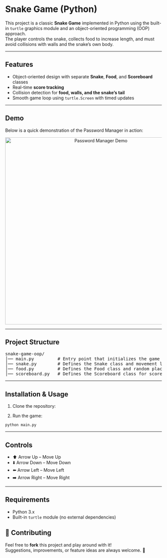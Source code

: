 <h1>Snake Game (Python)</h1>

<p>
  This project is a classic <strong>Snake Game</strong> implemented in Python using the built-in 
  <code>turtle</code> graphics module and an object-oriented programming (OOP) approach.<br>
  The player controls the snake, collects food to increase length, and must avoid collisions 
  with walls and the snake’s own body.
</p>

<hr>

<h2>Features</h2>
<ul>
  <li>Object-oriented design with separate <strong>Snake</strong>, <strong>Food</strong>, and <strong>Scoreboard</strong> classes</li>
  <li>Real-time <strong>score tracking</strong></li>
  <li>Collision detection for <strong>food, walls, and the snake’s tail</strong></li>
  <li>Smooth game loop using <code>turtle.Screen</code> with timed updates</li>
</ul>

<hr>

<h2> Demo</h2>

<p>
  Below is a quick demonstration of the Password Manager in action:
</p>

<p align="center">
  <img src="https://media.giphy.com/media/Z6uKnF69V9vGStbf9a/giphy.gif" 
       alt="Password Manager Demo" 
       width="600">
</p>

<hr>

<h2>Project Structure</h2>
<pre>
snake-game-oop/
│── main.py         # Entry point that initializes the game loop and handles user input
│── snake.py        # Defines the Snake class and movement logic
│── food.py         # Defines the Food class and random placement
│── scoreboard.py   # Defines the Scoreboard class for score tracking and game-over display
</pre>

<hr>

<h2>Installation &amp; Usage</h2>
<ol>
  <li>Clone the repository:</li>
</ol>
<ol start="2">
  <li>Run the game:</li>
</ol>
<pre><code>python main.py
</code></pre>

<hr>

<h2>Controls</h2>
<ul>
  <li>⬆️ Arrow Up – Move Up</li>
  <li>⬇️ Arrow Down – Move Down</li>
  <li>⬅️ Arrow Left – Move Left</li>
  <li>➡️ Arrow Right – Move Right</li>
</ul>

<hr>

<h2>Requirements</h2>
<ul>
  <li>Python 3.x</li>
  <li>Built-in <code>turtle</code> module (no external dependencies)</li>
</ul>
<h2>🤝 Contributing</h2>
<p>
  Feel free to <strong>fork</strong> this project and play around with it! <br>
  Suggestions, improvements, or feature ideas are always welcome. 🙌
</p>
